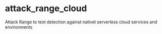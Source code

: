 # attack_range_cloud
Attack Range to test detection against nativel serverless cloud services and environments
